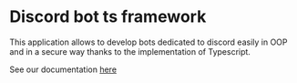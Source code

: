 # Discord bot ts framework

This application allows to develop bots dedicated to discord easily in OOP and in a secure way thanks to the implementation of Typescript.

See our documentation [here](https://leadcodedev.gitbook.io/discord-bot-ts-template/guide/setup)

